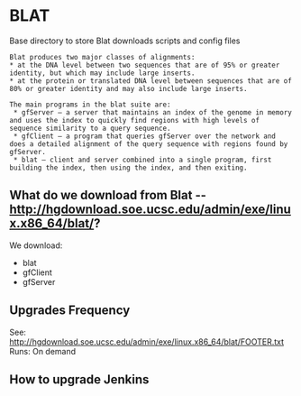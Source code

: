 # BLAT

Base directory to store Blat downloads scripts and config files

```
Blat produces two major classes of alignments:
* at the DNA level between two sequences that are of 95% or greater identity, but which may include large inserts.
* at the protein or translated DNA level between sequences that are of 80% or greater identity and may also include large inserts.

The main programs in the blat suite are:
 * gfServer – a server that maintains an index of the genome in memory and uses the index to quickly find regions with high levels of sequence similarity to a query sequence.
 * gfClient – a program that queries gfServer over the network and does a detailed alignment of the query sequence with regions found by gfServer.
 * blat – client and server combined into a single program, first building the index, then using the index, and then exiting.
```

## What do we download from Blat -- http://hgdownload.soe.ucsc.edu/admin/exe/linux.x86_64/blat/?

We download:

 * blat
 * gfClient
 * gfServer

## Upgrades Frequency

See: http://hgdownload.soe.ucsc.edu/admin/exe/linux.x86_64/blat/FOOTER.txt
Runs: On demand

## How to upgrade Jenkins
  
